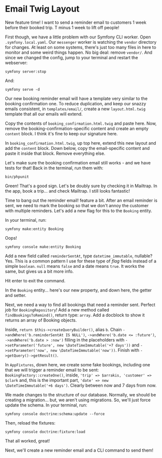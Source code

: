 # Email Twig Layout

New feature time! I want to send a reminder email to customers 1 week before their booked
trip. T minus 1 week to lift off people!

First though, we have a little problem with our Symfony CLI worker. Open
`.symfony.local.yaml`. Our `messenger` worker is watching the `vendor`
directory for changes. At least on some systems, there's just too many
files in here to monitor and some weird things happen. No big deal:
remove `vendor/`. And since we changed the config, jump to your terminal and
restart the webserver:

```terminal
symfony server:stop
```

And:

```terminal
symfony serve -d
```

Our new booking reminder email will have a template very similar to the booking
confirmation one. To reduce duplication, and keep our snazzy emails consistent,
in `templates/email/`, create a new `layout.html.twig` template that all
our emails will extend.

Copy the contents of `booking_confirmation.html.twig` and paste here. Now, remove
the booking-confirmation-specific content and create an empty `content` block. I think
it's fine to keep our signature here.

In `booking_confirmation.html.twig`, up top here, extend this new layout and add the
`content` block. Down below, copy the email-specific content and paste it inside that
block. Remove everything else.

Let's make sure the booking confirmation email still works - and we have tests for that!
Back in the terminal, run them with:

```terminal
bin/phpunit
```

Green! That's a good sign. Let's be doubly sure by checking it in Mailtrap. In the app,
book a trip... and check Mailtrap. I still looks fantastic!

Time to bang out the reminder email!
feature a bit. After an email reminder is sent, we need to mark the booking so
that we don't annoy the customer with multiple reminders. Let's add a new flag for
this to the `Booking` entity.

In your terminal, run:

```
symfony make:entity Booking
```

Oops!

```terminal
symfony console make:entity Booking
```

Add a new field called `reminderSentAt`, type `datetime_immutable`, nullable? Yes.
This is a common pattern I use for these type of *flag* fields instead of a simple `boolean`.
`null` means `false` and a date means `true`. It works the same, but gives us a bit more
info.

Hit enter to exit the command.

In the `Booking` entity... here's our new property, and down here, the getter and setter.

Next, we need a way to find all bookings that need a reminder sent. Perfect job for
`BookingRepository`! Add a new method called `findBookingsToRemind()`, return type: `array`.
Add a docblock to show it returns an array of Booking objects.

Inside, `return $this->createQueryBuilder()`, alias `b`. Chain
`->andWhere('b.reminderSentAt IS NULL')`, `->andWhere('b.date <= :future')`,
`->andWhere('b.date > :now')` filling in the placeholders with
`->setParameter('future', new \DateTimeImmutable('+7 days'))` and
`->setParameter('now', new \DateTimeImmutable('now'))`. Finish with `->getQuery()->getResult()`.

In `AppFixtures`, down here, we create some
fake bookings, including one that we will trigger a reminder email to be sent:
`BookingFactory::createOne()`, inside, `'trip' => $arrakis, 'customer' => $clark` and,
this is the important part, `'date' => new \DateTimeImmutable('+6 days')`. Clearly between
now and 7 days from now.

We made changes to the structure of our database. Normally, we should be creating
a migration... but, we aren't using migrations. So, we'll just force update the schema.
In your terminal, run:

```terminal
symfony console doctrine:schema:update --force
```

Then, reload the fixtures:

```terminal
symfony console doctrine:fixture:load
```

That all worked, great!

Next, we'll create a new reminder email and a CLI command to send them!
